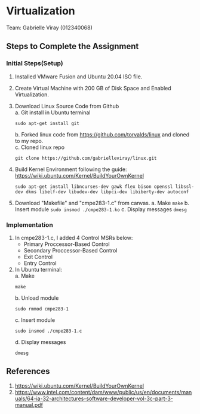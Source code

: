 # Virtualization

Team: Gabrielle Viray (012340068)

## Steps to Complete the Assignment

### Initial Steps(Setup)
  1. Installed VMware Fusion and Ubuntu 20.04 ISO file.
  2. Create Virtual Machine with 200 GB of Disk Space and Enabled Virtualization.
  3. Download Linux Source Code from Github<br>
     a. Git install in Ubuntu terminal
     ```
     sudo apt-get install git
     ```
     b. Forked linux code from https://github.com/torvalds/linux and cloned to my repo.<br>
     c. Cloned linux repo<br>
     ```
     git clone https://github.com/gabrielleviray/linux.git
     ```
   4. Build Kernel Environment following the guide: https://wiki.ubuntu.com/Kernel/BuildYourOwnKernel<br>
      ```
      sudo apt-get install libncurses-dev gawk flex bison openssl libssl-dev dkms libelf-dev libudev-dev libpci-dev libiberty-dev autoconf
      ```
    
   5. Download "Makefile" and "cmpe283-1.c" from canvas.
      a. Make
      ```make```
      b. Insert module
      ```sudo insmod ./cmpe283-1.ko```
      c. Display messages
      ```dmesg```

### Implementation
  1.  In cmpe283-1.c, I added 4 Control MSRs below:
      - Primary Proccessor-Based Control
      - Secondary Proccessor-Based Control
      - Exit Control
      - Entry Control
  2. In Ubuntu terminal:<br>
      a. Make<br>
      ```
      make
      ```
      b. Unload module<br>
      ```
      sudo rmmod cmpe283-1
      ```
      c. Insert module<br>
      ```
      sudo insmod ./cmpe283-1.c
      ```
      d. Display messages<br>
      ```
      dmesg
      ```
      
## References
1. https://wiki.ubuntu.com/Kernel/BuildYourOwnKernel
2. https://www.intel.com/content/dam/www/public/us/en/documents/manuals/64-ia-32-architectures-software-developer-vol-3c-part-3-manual.pdf
